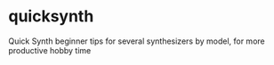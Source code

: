 # quicksynth
Quick Synth beginner tips for several synthesizers by model, for more productive hobby time

